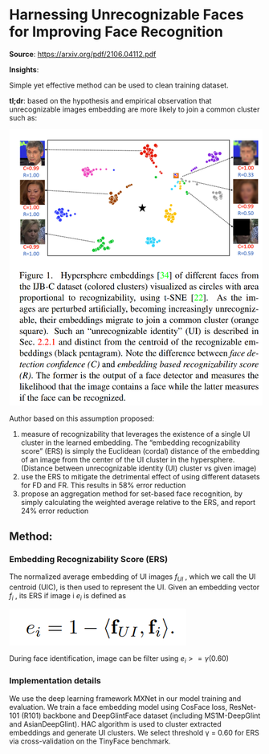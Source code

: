 # Harnessing Unrecognizable Faces for Improving Face Recognition

**Source**:
https://arxiv.org/pdf/2106.04112.pdf

**Insights**:

Simple yet effective method can be used to clean training dataset. 

**tl;dr**: based on the hypothesis and empirical observation that unrecognizable images embedding are more likely to join a common cluster such as: 

![Untitled](Harnessing%20Unrecognizable%20Faces%20for%20Improving%20Face%201110092d1d9e440f80e2eed34cd444d9/Untitled.png)

Author based on this assumption proposed:

1. measure of recognizability that leverages the existence of a single UI cluster in the learned embedding. The “embedding recognizability score” (ERS) is simply the Euclidean (cordal) distance of the embedding of an image from the center of the UI cluster in the hypersphere. (Distance between unrecognizable identity (UI) cluster vs given image)
2. use the ERS to mitigate the detrimental effect of using different datasets for FD and FR. This results in 58% error reduction
3. propose an aggregation method for set-based face recognition, by simply calculating the weighted average relative to the ERS, and report 24% error reduction

## Method:

### Embedding Recognizability Score (ERS)

The normalized average embedding of UI images $f_{UI}$ , which we call the UI centroid (UIC), is then used to represent the UI. Given an embedding vector  $f_i$ , its ERS if image i $e_i$ is defined as

![Untitled](Harnessing%20Unrecognizable%20Faces%20for%20Improving%20Face%201110092d1d9e440f80e2eed34cd444d9/Untitled%201.png)

During face identification, image can be filter using $e_i >=γ(0.60)$

### Implementation details

We use the deep learning framework MXNet in our model training and evaluation.
We train a face embedding model using CosFace loss, ResNet-101 (R101) backbone and DeepGlintFace dataset (including MS1M-DeepGlint and AsianDeepGlint). HAC algorithm is used to cluster extracted embeddings and generate UI clusters. We select threshold γ = 0.60 for ERS via cross-validation on the TinyFace benchmark.